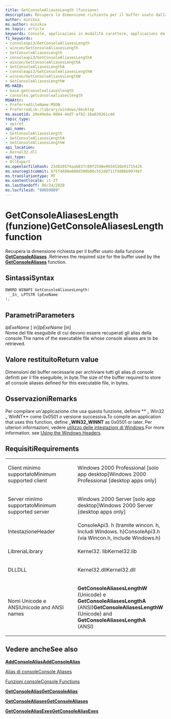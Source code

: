 ```yaml
---
title: GetConsoleAliasesLength (funzione)
description: Recupera la dimensione richiesta per il buffer usato dalla funzione GetConsoleAliases.
author: miniksa
ms.author: miniksa
ms.topic: article
keywords: Console, applicazioni in modalità carattere, applicazioni da riga di comando, applicazioni Terminal, API console
f1_keywords:
- consoleapi3/GetConsoleAliasesLength
- wincon/GetConsoleAliasesLength
- GetConsoleAliasesLength
- consoleapi3/GetConsoleAliasesLengthA
- wincon/GetConsoleAliasesLengthA
- GetConsoleAliasesLengthA
- consoleapi3/GetConsoleAliasesLengthW
- wincon/GetConsoleAliasesLengthW
- GetConsoleAliasesLengthW
MS-HAID:
- base.getconsolealiaseslength
- consoles.getconsolealiaseslength
MSHAttr:
- PreferredSiteName:MSDN
- PreferredLib:/library/windows/desktop
ms.assetid: 29e49eba-0864-4ed7-af82-1ba639261c40
topic_type:
- apiref
api_name:
- GetConsoleAliasesLength
- GetConsoleAliasesLengthA
- GetConsoleAliasesLengthW
api_location:
- Kernel32.dll
api_type:
- DllExport
ms.openlocfilehash: 23d820574aab837c89f2598e9934536b91715426
ms.sourcegitcommit: b75f4688e080d300b80c552d0711fdd86b9974bf
ms.translationtype: MT
ms.contentlocale: it-IT
ms.lasthandoff: 08/24/2020
ms.locfileid: "89059809"
---
```

# <a name="getconsolealiaseslength-function"></a><span data-ttu-id="5e3ad-104">GetConsoleAliasesLength (funzione)</span><span class="sxs-lookup"><span data-stu-id="5e3ad-104">GetConsoleAliasesLength function</span></span>


<span data-ttu-id="5e3ad-105">Recupera la dimensione richiesta per il buffer usato dalla funzione [**GetConsoleAliases**](getconsolealiases.md) .</span><span class="sxs-lookup"><span data-stu-id="5e3ad-105">Retrieves the required size for the buffer used by the [**GetConsoleAliases**](getconsolealiases.md) function.</span></span>

<a name="syntax"></a><span data-ttu-id="5e3ad-106">Sintassi</span><span class="sxs-lookup"><span data-stu-id="5e3ad-106">Syntax</span></span>
------

```C
DWORD WINAPI GetConsoleAliasesLength(
  _In_ LPTSTR lpExeName
);
```

<a name="parameters"></a><span data-ttu-id="5e3ad-107">Parametri</span><span class="sxs-lookup"><span data-stu-id="5e3ad-107">Parameters</span></span>
----------

<span data-ttu-id="5e3ad-108">*lpExeName* \[ in\]</span><span class="sxs-lookup"><span data-stu-id="5e3ad-108">*lpExeName* \[in\]</span></span>  
<span data-ttu-id="5e3ad-109">Nome del file eseguibile di cui devono essere recuperati gli alias della console.</span><span class="sxs-lookup"><span data-stu-id="5e3ad-109">The name of the executable file whose console aliases are to be retrieved.</span></span>

<a name="return-value"></a><span data-ttu-id="5e3ad-110">Valore restituito</span><span class="sxs-lookup"><span data-stu-id="5e3ad-110">Return value</span></span>
------------

<span data-ttu-id="5e3ad-111">Dimensioni del buffer necessarie per archiviare tutti gli alias di console definiti per il file eseguibile, in byte.</span><span class="sxs-lookup"><span data-stu-id="5e3ad-111">The size of the buffer required to store all console aliases defined for this executable file, in bytes.</span></span>

<a name="remarks"></a><span data-ttu-id="5e3ad-112">Osservazioni</span><span class="sxs-lookup"><span data-stu-id="5e3ad-112">Remarks</span></span>
-------

<span data-ttu-id="5e3ad-113">Per compilare un'applicazione che usa questa funzione, definire \*\* \_ Win32 \_ WinNT\*\* come 0x0501 o versione successiva.</span><span class="sxs-lookup"><span data-stu-id="5e3ad-113">To compile an application that uses this function, define **\_WIN32\_WINNT** as 0x0501 or later.</span></span> <span data-ttu-id="5e3ad-114">Per ulteriori informazioni, vedere [utilizzo delle intestazioni di Windows](https://msdn.microsoft.com/library/windows/desktop/aa383745).</span><span class="sxs-lookup"><span data-stu-id="5e3ad-114">For more information, see [Using the Windows Headers](https://msdn.microsoft.com/library/windows/desktop/aa383745).</span></span>

<a name="requirements"></a><span data-ttu-id="5e3ad-115">Requisiti</span><span class="sxs-lookup"><span data-stu-id="5e3ad-115">Requirements</span></span>
------------

<table>
<colgroup>
<col width="50%" />
<col width="50%" />
</colgroup>
<tbody>
<tr class="odd">
<td><p><span data-ttu-id="5e3ad-116">Client minimo supportato</span><span class="sxs-lookup"><span data-stu-id="5e3ad-116">Minimum supported client</span></span></p></td>
<td><p><span data-ttu-id="5e3ad-117">Windows 2000 Professional [solo app desktop]</span><span class="sxs-lookup"><span data-stu-id="5e3ad-117">Windows 2000 Professional [desktop apps only]</span></span></p></td>
</tr>
<tr class="even">
<td><p><span data-ttu-id="5e3ad-118">Server minimo supportato</span><span class="sxs-lookup"><span data-stu-id="5e3ad-118">Minimum supported server</span></span></p></td>
<td><p><span data-ttu-id="5e3ad-119">Windows 2000 Server [solo app desktop]</span><span class="sxs-lookup"><span data-stu-id="5e3ad-119">Windows 2000 Server [desktop apps only]</span></span></p></td>
</tr>
<tr class="odd">
<td><p><span data-ttu-id="5e3ad-120">Intestazione</span><span class="sxs-lookup"><span data-stu-id="5e3ad-120">Header</span></span></p></td>
<td><span data-ttu-id="5e3ad-121">ConsoleApi3. h (tramite wincon. h, Includi Windows. h)</span><span class="sxs-lookup"><span data-stu-id="5e3ad-121">ConsoleApi3.h (via Wincon.h, include Windows.h)</span></span></td>
</tr>
<tr class="even">
<td><p><span data-ttu-id="5e3ad-122">Libreria</span><span class="sxs-lookup"><span data-stu-id="5e3ad-122">Library</span></span></p></td>
<td><span data-ttu-id="5e3ad-123">Kernel32. lib</span><span class="sxs-lookup"><span data-stu-id="5e3ad-123">Kernel32.lib</span></span></td>
</tr>
<tr class="odd">
<td><p><span data-ttu-id="5e3ad-124">DLL</span><span class="sxs-lookup"><span data-stu-id="5e3ad-124">DLL</span></span></p></td>
<td><span data-ttu-id="5e3ad-125">Kernel32.dll</span><span class="sxs-lookup"><span data-stu-id="5e3ad-125">Kernel32.dll</span></span></td>
</tr>
<tr class="even">
<td><p><span data-ttu-id="5e3ad-126">Nomi Unicode e ANSI</span><span class="sxs-lookup"><span data-stu-id="5e3ad-126">Unicode and ANSI names</span></span></p></td>
<td><p><span data-ttu-id="5e3ad-127"><strong>GetConsoleAliasesLengthW</strong> (Unicode) e <strong>GetConsoleAliasesLengthA</strong> (ANSI)</span><span class="sxs-lookup"><span data-stu-id="5e3ad-127"><strong>GetConsoleAliasesLengthW</strong> (Unicode) and <strong>GetConsoleAliasesLengthA</strong> (ANSI)</span></span></p></td>
</tr>
<tr class="odd">
</tr>
<tr class="even">
</tr>
<tr class="odd">
</tr>
<tr class="even">
</tr>
</tbody>
</table>

## <a name="span-idsee_alsospansee-also"></a><span data-ttu-id="5e3ad-128"><span id="see_also"></span>Vedere anche</span><span class="sxs-lookup"><span data-stu-id="5e3ad-128"><span id="see_also"></span>See also</span></span>


[<span data-ttu-id="5e3ad-129">**AddConsoleAlias**</span><span class="sxs-lookup"><span data-stu-id="5e3ad-129">**AddConsoleAlias**</span></span>](addconsolealias.md)

[<span data-ttu-id="5e3ad-130">Alias di console</span><span class="sxs-lookup"><span data-stu-id="5e3ad-130">Console Aliases</span></span>](console-aliases.md)

[<span data-ttu-id="5e3ad-131">Funzioni console</span><span class="sxs-lookup"><span data-stu-id="5e3ad-131">Console Functions</span></span>](console-functions.md)

[<span data-ttu-id="5e3ad-132">**GetConsoleAlias**</span><span class="sxs-lookup"><span data-stu-id="5e3ad-132">**GetConsoleAlias**</span></span>](getconsolealias.md)

[<span data-ttu-id="5e3ad-133">**GetConsoleAliases**</span><span class="sxs-lookup"><span data-stu-id="5e3ad-133">**GetConsoleAliases**</span></span>](getconsolealiases.md)

[<span data-ttu-id="5e3ad-134">**GetConsoleAliasExes**</span><span class="sxs-lookup"><span data-stu-id="5e3ad-134">**GetConsoleAliasExes**</span></span>](getconsolealiasexes.md)

 

 




